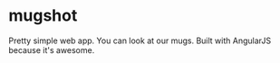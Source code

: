 # mugshot

Pretty simple web app.  You can look at our mugs.  Built with AngularJS because it's awesome.
